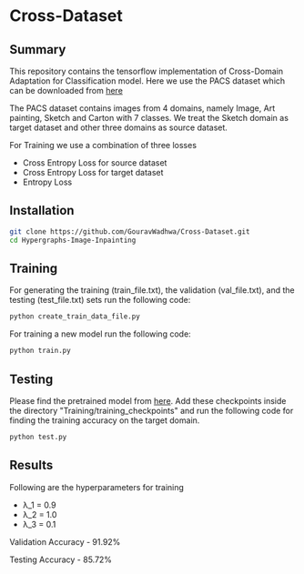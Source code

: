 # Cross-Dataset

## Summary

This repository contains the tensorflow implementation of Cross-Domain Adaptation for Classification model.
Here we use the PACS dataset which can be downloaded from [here](https://drive.google.com/drive/folders/1SKvzI8bCqW9bcoNLNCrTGbg7gBSw97qO)

The PACS dataset contains images from 4 domains, namely Image, Art painting, Sketch and Carton with 7 classes. We treat the Sketch domain as target dataset and other three domains as source dataset.

For Training we use a combination of three losses
* Cross Entropy Loss for source dataset
* Cross Entropy Loss for target dataset
* Entropy Loss

## Installation

```bash
git clone https://github.com/GouravWadhwa/Cross-Dataset.git
cd Hypergraphs-Image-Inpainting
```

## Training

For generating the training (train_file.txt), the validation (val_file.txt), and the  testing (test_file.txt) sets run the following code:

```bash
python create_train_data_file.py
```

For training a new model run the following code:

```bash
python train.py
```

## Testing

Please find the pretrained model from [here](https://drive.google.com/drive/folders/1pG8p8AtByBIMBhDoTvhT_kGdpgG2hDwF?usp=sharing). Add these checkpoints inside the directory "Training/training_checkpoints" and run the following code for finding the training accuracy on the target domain.

```bash
python test.py
```

## Results

Following are the hyperparameters for training
* λ_1 = 0.9
* λ_2 = 1.0
* λ_3 = 0.1

Validation Accuracy - 91.92%

Testing Accuracy - 85.72%

